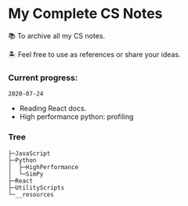 # My Complete CS Notes

📚 To archive all my CS notes.

🏝 Feel free to use as references or share your ideas.

### Current progress:

`2020-07-24`
- Reading React docs.
- High performance python: profiling

### Tree

```
├─JavaScript
├─Python
│  ├─HighPerformance
│  └─SimPy
├─React
├─UtilityScripts
└─__resources
```

